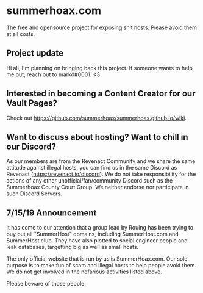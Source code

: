 # summerhoax.com
The free and opensource project for exposing shit hosts.
Please avoid them at all costs.

## Project update
Hi all, I'm planning on bringing back this project. If someone wants to help me out, reach out to markd#0001.
<3

## Interested in becoming a Content Creator for our Vault Pages?
Check out <https://github.com/summerhoax/summerhoax.github.io/wiki>.

## Want to discuss about hosting? Want to chill in our Discord?
As our members are from the Revenact Community and we share the same attitude against illegal hosts, you can find us in the same Discord as Revenact (https://revenact.io/discord). We do not take responsibility for the actions of any other unofficial/fan/community Discord such as the Summerhoax County Court Group. We neither endorse nor participate in such Discord Servers. 

## 7/15/19 Announcement
It has come to our attention that a group lead by Rouing has been trying to buy out all "SummerHost" domains, including SummerHost.com and SummerHost.club. They have also plotted to social engineer people and leak databases, targetting big as well as small hosts.

The only official website that is run by us is SummerHoax.com. Our sole purpose is to make fun of scam and illegal hosts to help people avoid them. We do not get involved in the nefarious activities listed above.

Please beware of those people.
